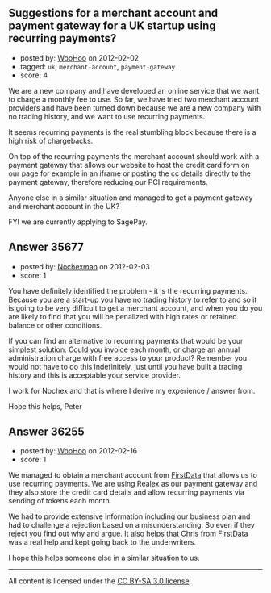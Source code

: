 ## Suggestions for a merchant account and payment gateway for a UK startup using recurring payments?

- posted by: [WooHoo](https://stackexchange.com/users/-1/14202-woohoo) on 2012-02-02
- tagged: `uk`, `merchant-account`, `payment-gateway`
- score: 4

We are a new company and have developed an online service that we want to charge a monthly fee to use.  So far, we have tried two merchant account providers and have been turned down because we are a new company with no trading history, and we want to use recurring payments.

It seems recurring payments is the real stumbling block because there is a high risk of chargebacks.

On top of the recurring payments the merchant account should work with a payment gateway that allows our website to host the credit card form on our page for example in an iframe or posting the cc details directly to the payment gateway, therefore reducing our PCI requirements.

Anyone else in a similar situation and managed to get a payment gateway and merchant account in the UK?

FYI we are currently applying to SagePay.



## Answer 35677

- posted by: [Nochexman](https://stackexchange.com/users/-1/16177-nochexman) on 2012-02-03
- score: 1

You have definitely identified the problem - it is the recurring payments. Because you are a start-up you have no trading history to refer to and so it is going to be very difficult to get a merchant account, and when you do you are likely to find that you will be penalized with high rates or retained balance or other conditions.

If you can find an alternative to recurring payments that would be your simplest solution. Could you invoice each month, or charge an annual administration charge with free access to your product? Remember you would not have to do this indefinitely, just until you have built a trading history and this is acceptable your service provider.

I work for Nochex and that is where I derive my experience / answer from.

Hope this helps, Peter


## Answer 36255

- posted by: [WooHoo](https://stackexchange.com/users/-1/14202-woohoo) on 2012-02-16
- score: 1

<p>We managed to obtain a merchant account from <a href="http://www.firstdatams.com/" rel="nofollow">FirstData</a> that allows us to use recurring payments.  We are using Realex as our payment gateway and they also store the credit card details and allow recurring payments via sending of tokens each month.</p>

<p>We had to provide extensive information including our business plan and had to challenge a rejection based on a misunderstanding.  So even if they reject you find out why and argue.  It also helps that Chris from FirstData was a real help and kept going back to the underwriters.</p>

<p>I hope this helps someone else in a similar situation to us.  </p>




---

All content is licensed under the [CC BY-SA 3.0 license](https://creativecommons.org/licenses/by-sa/3.0/).
